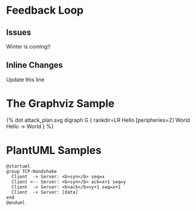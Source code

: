 # Feedback Loop

## Issues
Winter is coming!!

## Inline Changes
Update this line

# The Graphviz Sample
{% dot attack_plan.svg
    digraph G {
        rankdir=LR
        Hello [peripheries=2]
        World
        Hello -> World
    }
%}


# PlantUML Samples

```plantuml classes="uml myDiagram" alt="Diagram placeholder" title="My diagram"
@startuml
group TCP-Handshake
  Client  -> Server: <b>syn</b> seq=x
  Client <-- Server: <b>syn</b> ack=x+1 seq=y
  Client  -> Server: <b>ack</b>=y+1 seq=x+1
  Client  -> Server: [data]
end
@enduml
```